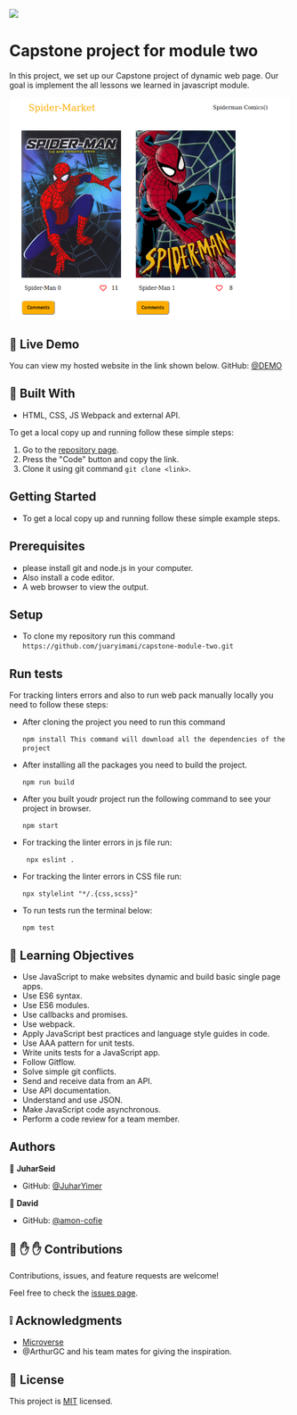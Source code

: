 ![](https://img.shields.io/badge/Microverse-blueviolet)

# Capstone project for module two

In this project, we set up our Capstone project of dynamic web page. Our goal is implement 
the all lessons we learned in javascript module. 

![screenshot](./public/Screenshot%20from%202022-10-20%2011-48-34.png)

## :red_circle: Live Demo
You can view my hosted website in the link shown below.
GitHub: [@DEMO](https://juaryimami.github.io/capstone-module-two/dist/)

## :hammer: Built With

- HTML, CSS, JS Webpack and external API.

To get a local copy up and running follow these simple steps:

1. Go to the [repository page]( https://juaryimami.github.io/capstone-module-two/).
2. Press the "Code" button and copy the link.
3. Clone it using git command `git clone <link>`.

## Getting Started
   - To get a local copy up and running follow these simple example steps.

## Prerequisites
   - please install git and node.js in your computer.
   - Also install a code editor.
   - A web browser to view the output.

## Setup
   - To clone my repository run this command `https://github.com/juaryimami/capstone-module-two.git`  

## Run tests
   For tracking linters errors and also to run web pack manually locally you need to follow these steps:

   - After cloning the project you need to run this command

         npm install This command will download all the dependencies of the project

   - After installing all the packages you need to build the project.
        
         npm run build
         
   - After you built youdr project run the following command to see your project in browser.
        
         npm start

  - For tracking the linter errors in js file run:

         npx eslint .

   - For tracking the linter errors in CSS file run:

         npx stylelint "*/.{css,scss}"

   - To run tests run the terminal below:

         npm test

## :blue_book: Learning Objectives

- Use JavaScript to make websites dynamic and build basic single page apps.
- Use ES6 syntax.
- Use ES6 modules.
- Use callbacks and promises.
- Use webpack.
- Apply JavaScript best practices and language style guides in code.
- Use AAA pattern for unit tests.
- Write units tests for a JavaScript app.
- Follow Gitflow.
- Solve simple git conflicts.
- Send and receive data from an API.
- Use API documentation.
- Understand and use JSON.
- Make JavaScript code asynchronous.
- Perform a code review for a team member.

## Authors

👤 **JuharSeid**

- GitHub: [@JuharYimer](https://github.com/juaryimami)

👤 **David**

- GitHub: [@amon-cofie](https://github.com/amone-cofie)

## 🤝 :raised_hand: :raised_hand: Contributions

Contributions, issues, and feature requests are welcome!

Feel free to check the [issues page](https://github.com/juaryimami/capstone-module-two/issues).

## :grey_exclamation: Acknowledgments

- [Microverse](https://www.microverse.org/)
- @ArthurGC and his team mates for giving the inspiration.

## 📝 License

This project is [MIT](LICENSE) licensed.

